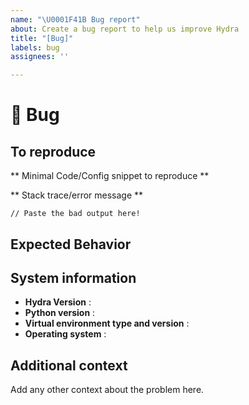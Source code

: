 ```yaml
---
name: "\U0001F41B Bug report"
about: Create a bug report to help us improve Hydra
title: "[Bug]"
labels: bug
assignees: ''

---
```


# 🐛 Bug

<!-- A clear and concise description of what the bug is. -->

## To reproduce

** Minimal Code/Config snippet to reproduce **


** Stack trace/error message **
```
// Paste the bad output here!
```

## Expected Behavior
<!-- A clear and concise description of what you expected to happen. -->

## System information
- **Hydra Version** :  
- **Python version** : 
- **Virtual environment type and version** : 
- **Operating system** : 

## Additional context
Add any other context about the problem here.
